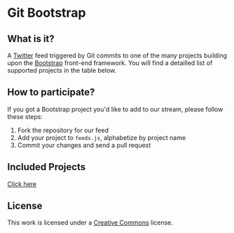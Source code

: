 # Git Bootstrap

## What is it?
A [Twitter](http://twitter.com/gitbootstrap) feed triggered by Git commits to one of the many projects building upon the [Bootstrap](http://getbootstrap.com/) front-end framework. You will find a detailled list of supported projects in the table below.

## How to participate?

If you got a Bootstrap project you'd like to add to our stream, please follow these steps:

1. Fork the repository for our feed
2. Add your project to `feeds.js`, alphabetize by project name
3. Commit your changes and send a pull request

## Included Projects

[Click here](http://gitbootstrap.github.io/feeds/)

## License

This work is licensed under a [Creative Commons](http://creativecommons.org/licenses/by-nc-sa/3.0) license.